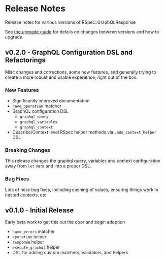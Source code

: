 # Release Notes

Release notes for various versions of RSpec::GraphQLResponse

See [the upgrade guide](/UPGRADE.md) for details on changes between versions and how to upgrade.

## v0.2.0 - GraphQL Configuration DSL and Refactorings

Misc changes and corrections, some new features, and generally trying to create a more robust
and usable experience, right out of the box.

### New Features

* Significantly improved documentation
* `have_operation` matcher
* GraphQL configuration DSL
  * `graphql_query`
  * `graphql_variables`
  * `graphql_context`
* Describe/Context level RSpec helper methods via `.add_context_helper` DSL

### Breaking Changes

This release changes the graphql query, variables and context configuration away from `let` vars
and into a proper DSL.

### Bug Fixes

Lots of misc bug fixes, including caching of values, ensuring things work in nested contexts, etc.

## v0.1.0 - Initial Release

Early beta work to get this out the door and begin adoption

* `have_errors` matcher
* `operation` helper
* `response` helper
* `execute_graphql` helper
* DSL for adding custom matchers, validators, and helpers

